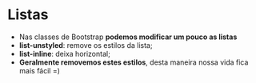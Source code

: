 # Listas
- Nas classes de Bootstrap **podemos modificar um pouco as listas**
- **list-unstyled**: remove os estilos da lista;
- **list-inline**: deixa horizontal;
- **Geralmente removemos estes estilos**, desta maneira nossa vida fica mais fácil =)